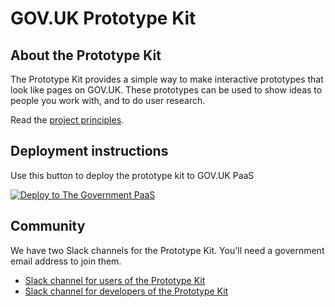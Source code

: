 # GOV.UK Prototype Kit

## About the Prototype Kit

The Prototype Kit provides a simple way to make interactive prototypes that look like pages on GOV.UK. These prototypes can be used to show ideas to people you work with, and to do user research.

Read the [project principles](https://govuk-prototype-kit.herokuapp.com/docs/principles).

## Deployment instructions

Use this button to deploy the prototype kit to GOV.UK PaaS

[![Deploy to The Government PaaS](https://user-images.githubusercontent.com/1696784/46356904-9ccffc80-c65b-11e8-90b2-c9dce052638d.png)](https://paas-button.towers.dev.cloudpipeline.digital/button-callback)

## Community

We have two Slack channels for the Prototype Kit. You'll need a government email address to join them.

* [Slack channel for users of the Prototype Kit](https://ukgovernmentdigital.slack.com/messages/prototype-kit/)
* [Slack channel for developers of the Prototype Kit](https://ukgovernmentdigital.slack.com/messages/prototype-kit-dev/)
